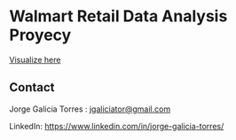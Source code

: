 # Walmart Retail Data Analysis Proyecy

[Visualize here](https://public.tableau.com/views/Libro1_16690549753250/Dashboard1?:language=es-ES&publish=yes&:display_count=n&:origin=viz_share_link)

## Contact

Jorge Galicia Torres : jgaliciator@gmail.com

LinkedIn: https://www.linkedin.com/in/jorge-galicia-torres/  
